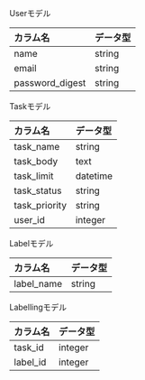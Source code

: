 Userモデル

| カラム名 | データ型 |
| :----- | :---- |
|  name  |  string  |
|  email  |  string  |
| password_digest | string |


 Taskモデル


| カラム名 | データ型 |
| :----- | :----- |
| task_name | string |
| task_body | text |
| task_limit | datetime |
| task_status | string |
| task_priority | string |
| user_id|integer |

Labelモデル

| カラム名 | データ型 |
| :--- | :--- |
| label_name | string |


Labellingモデル


| カラム名 | データ型 |
| :--- | :--- |
| task_id | integer |
| label_id | integer |

